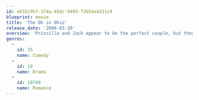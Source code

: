 ```yaml
---
id: e632c95f-374a-454c-9493-7265ae4311c9
blueprint: movie
title: 'The Oh in Ohio'
release_date: '2006-03-30'
overview: 'Priscilla and Jack appear to be the perfect couple, but they have a secret: She is sexually frustrated. They separate in the hope of resolving the situation. While Jack moves into a bachelor pad and begins an affair with a student, Priscilla discovers the joys of self-pleasuring and finds an unusual bed-mate.'
genres:
  -
    id: 35
    name: Comedy
  -
    id: 18
    name: Drama
  -
    id: 10749
    name: Romance
---
```

